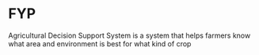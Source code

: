 # FYP
Agricultural Decision Support System is a system that helps farmers know what area and environment is best for what kind of crop
